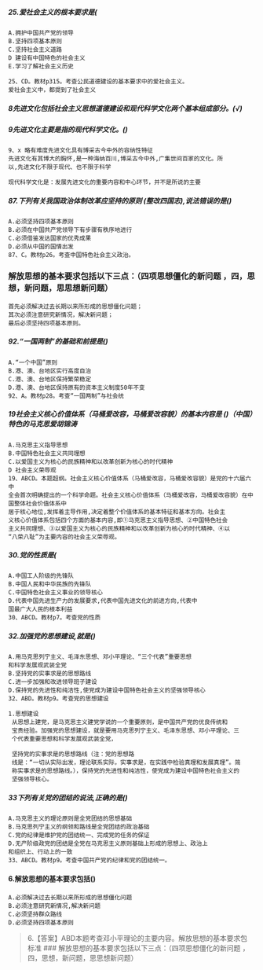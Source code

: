 ##### 25.爱社会主义的根本要求是(
    A.拥护中国共产党的领导
    B.坚持四项基本原则
    C.坚持社会主义道路
    D 建设有中国特色的社会主义
    E.学习了解社会主义历史
    
    25、CD。教材p315。考查公民道德建设的基本要求中的爱社会主义。
    爱社会主义中，都提到了社会主义

##### 8先进文化包括社会主义思想道德建设和现代科学文化两个基本组成部分。(√)

##### 9先进文化主要是指的现代科学文化。()    
    9、x 略有难度先进文化具有博采古今中外的容纳性特征
    先进文化有其博大的胸怀,是一种海纳百川,博采古今中外,广集世间百家的文化。所
    以,先进文化不限于现代、也不限于科学
    
    现代科学文化是：发展先进文化的重要内容和中心环节，并不是所说的主要

##### 87.下列有关我国政治体制改革应坚持的原则 (整改四国志),说法错误的是()
    A.必须坚持四项基本原则
    B.必须在中国共产党领导下有步骤有秩序地进行
    C.必须借鉴发达国家的优秀成果
    D.必须从中国的国情出发
    87、C。教材p26。考查中国特色社会主义政治。    

### 解放思想的基本要求包括以下三点：（四项思想僵化的新问题 ，四，思想，新问题，思思想新问题）
    首先必须解决过去长期以来所形成的思想僵化问题；
    其次必须注意研究新情况，解决新问题；
    最后必须坚持四项基本原则。    

##### 92.“一国两制”的基础和前提是()
    A.“一个中国”原则
    B.港、澳、台地区实行高度自治
    C.港、澳、台地区保持繁荣稳定
    D.港、澳、台地区保持原有的资本主义制度50年不变    
    92、A。教材p28。考查“一国两制”与社会统

##### 19社会主义核心价值体系（马桶爱改容，马桶爱改容貌）的基本内容是 ()（中国）特色的马克思爱胡锦涛
    A.马克思主义指导思想
    B.中国特色社会主义共同理想
    C.以爱国主义为核心的民族精神和以改革创新为核心的时代精神
    D 社会主义荣辱观
    19、ABCD。本题超纲。社会主义核心价值体系（马桶爱改容，马桶爱改容貌）是党的十六届六中
    全会首次明确提出的一个科学命题。社会主义核心价值体系（马桶爱改容，马桶爱改容貌）在中国整体社会价值体系中
    居于核心地位,发挥着主导作用,决定着整个价值体系的基本特征和基本方向。社会主
    义核心价值体系包括四个方面的基本内容,即①马克思主义指导思想、②中国特色社会
    主义共同理想、③以爱国主义为核心的民族精神和以改革创新为核心的时代精神、④以
    “八荣八耻”为主要内容的社会主义荣辱观。

##### 30.党的性质是(
    A.中国工人阶级的先锋队
    B.中国人民和中华民族的先锋队
    C.中国特色社会主义事业的领导核心
    D.代表中国先进生产力的发展要求,代表中国先进文化的前进方向,代表中
    国最广大人民的根本利益
    30、ABCD。教材p7。考查党的性质

##### 32.加强党的思想建设,就是()
    A.用马克思列宁主义、毛泽东思想、邓小平理论、“三个代表”重要思想
    和科学发展观武装全党
    B.坚持党的实事求是的思想路线
    C.进一步加强和改进领导班子建设
    D.保持党的先进性和纯洁性,使党成为建设中国特色社会主义的坚强领导核心
    32、ABD。教材p9。考查党的思想建设
    
    1.思想建设
     从思想上建党，是马克思主义建党学说的一个重要原则，是中国共产党的优良传统和
     宝贵经验。加强党的思想建设，就是要用马克思列宁主义、毛泽东思想、邓小平理论、三
     个代表重要思想和科学发展观武装全党，
     
     坚持党的实事求是的思想路线（注：党的思想路
     线是：“一切从实际出发，理论联系实际，实事求是，在实践中检验真理和发展真理”。简
     称实事求是的思想路线。），保持党的先进性和纯洁性，使党成为建设中国特色社会主义的
     坚强领导核心。

##### 33下列有关党的团结的说法,正确的是()
    A.马克思主义的理论原则是全党团结的思想基础
    B.马克思列宁主义的纲领和路线是全党团结的政治基础
    C.党的纪律是维护党的团结统一、完成党的任务的保证
    D.无产阶级政党的团结是全党在马克思主义原则基础上形成的思想上、政治上
    和组织上、行动上的一致
    33、ABCD。教材p9。考查中国共产党的纪律和党的团结统一。

#### 6.解放思想的基本要求包括()
    A.必须解决过去长期以来所形成的思想僵化问题
    B.必须注意研究新情况,解决新问题
    C.必须坚持群众路线
    D.必须坚持四项基本原则
>   6.【答案】ABD本题考查邓小平理论的主要内容。解放思想的基本要求包
    标准
    ### 解放思想的基本要求包括以下三点：（四项思想僵化的新问题 ，四，思想，新问题，思思想新问题）


















    




















    
